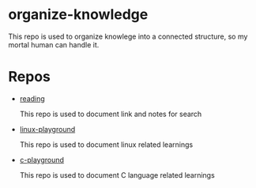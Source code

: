# organize-knowledge

This repo is used to organize knowlege into a connected structure, so my mortal human can handle it.



# Repos

- [reading](https://github.com/xuyuji9000/reading)

    This repo is used to document link and notes for search
    
- [linux-playground](https://github.com/xuyuji9000/linux-playground)

    This repo is used to document linux related learnings
    
- [c-playground](https://github.com/xuyuji9000/c-playground)

    This repo is used to document C language related learnings
